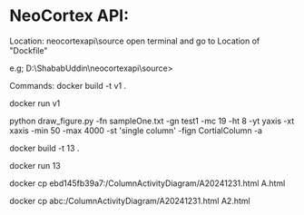 NeoCortex API:
===========================

Location: neocortexapi\source
open terminal and go to Location of "Dockfile"

e.g; D:\ShababUddin\neocortexapi\source>

Commands:
docker build -t v1 .

docker run v1






python draw_figure.py -fn sampleOne.txt -gn test1 -mc 19 -ht 8 -yt yaxis -xt xaxis -min 50 -max 4000 -st 'single column' -fign CortialColumn -a


docker build -t 13 .        

docker run 13

docker cp ebd145fb39a7:/ColumnActivityDiagram/A20241231.html A.html

docker cp abc:/ColumnActivityDiagram/A20241231.html A2.html





